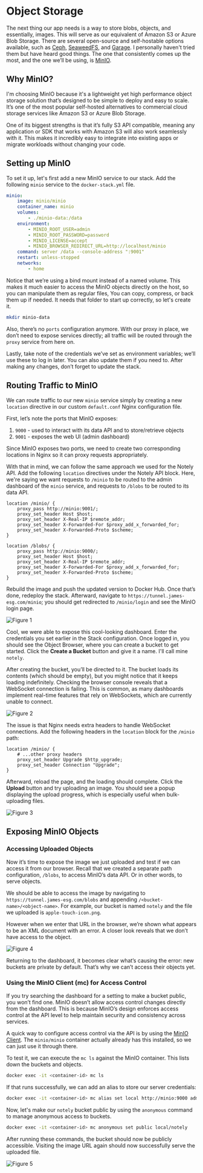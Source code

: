 # Object Storage
The next thing our app needs is a way to store blobs, objects, and essentially, images. This will serve as our equivalent of Amazon S3 or Azure Blob Storage. There are several open-source and self-hostable options available, such as [Ceph](https://ceph.io/en/), [SeaweedFS](https://github.com/seaweedfs/seaweedfs), and [Garage](https://garagehq.deuxfleurs.fr/). I personally haven't tried them but have heard good things. The one that consistently comes up the most, and the one we’ll be using, is [MinIO](https://www.min.io/).

## Why MinIO?
I'm choosing MinIO because it's a lightweight yet high performance object storage solution that’s designed to be simple to deploy and easy to scale. It’s one of the most popular self-hosted alternatives to commercial cloud storage services like Amazon S3 or Azure Blob Storage.

One of its biggest strengths is that it’s fully S3 API compatible, meaning any application or SDK that works with Amazon S3 will also work seamlessly with it. This makes it incredibly easy to integrate into existing apps or migrate workloads without changing your code.

## Setting up MinIO
To set it up, let's first add a new MinIO service to our stack. Add the following `minio` service to the `docker-stack.yml` file.

```yml
minio:
    image: minio/minio
    container_name: minio
    volumes:
        - ./minio-data:/data
    environment:
        - MINIO_ROOT_USER=admin
        - MINIO_ROOT_PASSWORD=password
        - MINIO_LICENSE=accept
        - MINIO_BROWSER_REDIRECT_URL=http://localhost/minio
    command: server /data --console-address ":9001"
    restart: unless-stopped
    networks:
        - home
```

Notice that we’re using a bind mount instead of a named volume. This makes it much easier to access the MinIO objects directly on the host, so you can manipulate them as regular files, You can copy, compress, or back them up if needed. It needs that folder to start up correctly, so let's create it.

```sh
mkdir minio-data
```

Also, there’s no `ports` configuration anymore. With our proxy in place, we don’t need to expose services directly; all traffic will be routed through the `proxy` service from here on.

Lastly, take note of the credentials we’ve set as environment variables; we’ll use these to log in later. You can also update them if you need to. After making any changes, don’t forget to update the stack.

## Routing Traffic to MinIO
We can route traffic to our new `minio` service simply by creating a new `location` directive in our custom `default.conf` Nginx configuration file.

First, let’s note the ports that MinIO exposes:
1. `9000` - used to interact with its data API and to store/retrieve objects
2. `9001` - exposes the web UI (admin dashboard)

Since MinIO exposes two ports, we need to create two corresponding locations in Nginx so it can proxy requests appropriately.

With that in mind, we can follow the same approach we used for the Notely API. Add the following `location` directives under the Notely API block. Here, we're saying we want requests to `/minio` to be routed to the admin dashboard of the `minio` service, and requests to `/blobs` to be routed to its data API.

```nginx
location /minio/ {
    proxy_pass http://minio:9001/;
    proxy_set_header Host $host;
    proxy_set_header X-Real-IP $remote_addr;
    proxy_set_header X-Forwarded-For $proxy_add_x_forwarded_for;
    proxy_set_header X-Forwarded-Proto $scheme;
}

location /blobs/ {
    proxy_pass http://minio:9000/;
    proxy_set_header Host $host;
    proxy_set_header X-Real-IP $remote_addr;
    proxy_set_header X-Forwarded-For $proxy_add_x_forwarded_for;
    proxy_set_header X-Forwarded-Proto $scheme;
}
```

Rebuild the image and push the updated version to Docker Hub. Once that’s done, redeploy the stack. Afterward, navigate to `https://tunnel.james-esg.com/minio`; you should get redirected to `/minio/login` and see the MinIO login page.

![Figure 1](../images/minio-1.jpg)

Cool, we were able to expose this cool-looking dashboard. Enter the credentials you set earlier in the Stack configuration. Once logged in, you should see the Object Browser, where you can create a bucket to get started. Click the **Create a Bucket** button and give it a name. I'll call mine `notely`. 

After creating the bucket, you’ll be directed to it. The bucket loads its contents (which should be empty), but you might notice that it keeps loading indefinitely. Checking the browser console reveals that a WebSocket connection is failing. This is common, as many dashboards implement real-time features that rely on WebSockets, which are currently unable to connect.

![Figure 2](../images/minio-2.jpg)

The issue is that Nginx needs extra headers to handle WebSocket connections. Add the following headers in the `location` block for the `/minio` path:

```nginx
location /minio/ {
    # ...other proxy headers
    proxy_set_header Upgrade $http_upgrade;
    proxy_set_header Connection "Upgrade";
}
```

Afterward, reload the page, and the loading should complete. Click the **Upload** button and try uploading an image. You should see a popup displaying the upload progress, which is especially useful when bulk-uploading files.

![Figure 3](../images/minio-3.jpg)

## Exposing MinIO Objects
### Accessing Uploaded Objects
Now it’s time to expose the image we just uploaded and test if we can access it from our browser. Recall that we created a separate path configuration, `/blobs`, to access MinIO’s data API. Or in other words, to serve objects.

We should be able to access the image by navigating to `https://tunnel.james-esg.com/blobs` and appending `/<bucket-name>/<object-name>`. For example, our bucket is named `notely` and the file we uploaded is `apple-touch-icon.png`.

However when we enter that URL in the browser, we’re shown what appears to be an XML document with an error. A closer look reveals that we don’t have access to the object.

![Figure 4](../images/minio-4.jpg)

Returning to the dashboard, it becomes clear what’s causing the error: new buckets are private by default. That’s why we can’t access their objects yet.

### Using the MinIO Client (mc) for Access Control
If you try searching the dashboard for a setting to make a bucket public, you won’t find one. MinIO doesn’t allow access control changes directly from the dashboard. This is because MinIO’s design enforces access control at the API level to help maintain security and consistency across services.

A quick way to configure access control via the API is by using the [MinIO Client](https://github.com/minio/mc). The `minio/minio` container actually already has this installed, so we can just use it through there.

To test it, we can execute the `mc ls` against the MinIO container. This lists down the buckets and objects.
```sh
docker exec -it <container-id> mc ls
```

If that runs successfully, we can add an alias to store our server credentials:
```sh
docker exec -it <container-id> mc alias set local http://minio:9000 admin password
```

Now, let's make our `notely` bucket public by using the `anonymous` command to manage anonymous access to buckets.
```sh
docker exec -it <container-id> mc anonymous set public local/notely
```

After running these commands, the bucket should now be publicly accessible. Visiting the image URL again should now successfully serve the uploaded file.

![Figure 5](../images/minio-5.jpg)




